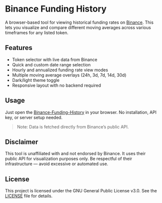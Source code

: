 # Binance Funding History

A browser-based tool for viewing historical funding rates on [Binance](https://www.binance.com). This lets you visualize and compare different moving averages across various timeframes for any listed token.

## Features

- Token selector with live data from Binance
- Quick and custom date range selection
- Hourly and annualized funding rate view modes
- Multiple moving average overlays (24h, 3d, 7d, 14d, 30d)
- Dark/light theme toggle
- Responsive layout with no backend required

## Usage

Just open the [Binance-Funding-History](https://wirewave.github.io/Binance-Funding-History/) in your browser. No installation, API key, or server setup needed.

> Note: Data is fetched directly from Binance’s public API.

## Disclaimer

This tool is unaffiliated with and not endorsed by Binance. It uses their public API for visualization purposes only. Be respectful of their infrastructure — avoid excessive or automated use.

## License

This project is licensed under the GNU General Public License v3.0. See the [LICENSE](./LICENSE) file for details.
